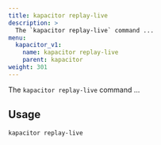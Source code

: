 ```yaml
---
title: kapacitor replay-live
description: >
  The `kapacitor replay-live` command ...
menu:
  kapacitor_v1:
    name: kapacitor replay-live
    parent: kapacitor
weight: 301
---
```


The `kapacitor replay-live` command ...

## Usage

```sh
kapacitor replay-live
```
